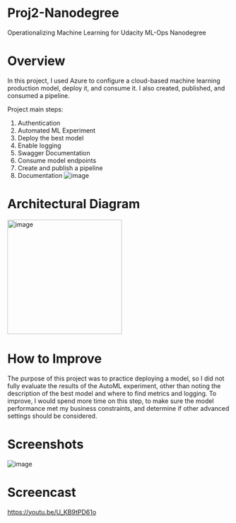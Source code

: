 # Proj2-Nanodegree
Operationalizing Machine Learning for Udacity ML-Ops Nanodegree

# Overview
In this project, I used Azure to configure a cloud-based machine learning production model, deploy it, and consume it. I also created, published, and consumed a pipeline. 

Project main steps:
1. Authentication
2. Automated ML Experiment
3. Deploy the best model
4. Enable logging
5. Swagger Documentation
6. Consume model endpoints
7. Create and publish a pipeline
8. Documentation
![image](https://github.com/fische57/Proj2-Nanodegree/assets/52047242/b6f1a337-5e2b-4621-89e4-5d77127cf0b7)


# Architectural Diagram
<img width="259" alt="image" src="https://github.com/fische57/Proj2-Nanodegree/assets/52047242/9565739a-e65a-413d-99bb-d76b17f68935">

# How to Improve
The purpose of this project was to practice deploying a model, so I did not fully evaluate the results of the AutoML experiment, other than noting the description of the best model and where to find metrics and logging. To improve, I would spend more time on this step, to make sure the model performance met my business constraints, and determine if other advanced settings should be considered.

# Screenshots

![image](https://github.com/fische57/Proj2-Nanodegree/assets/52047242/012e4a40-5d49-40de-b202-7ef7316d3295)


# Screencast 
https://youtu.be/U_KB9tPD61o
